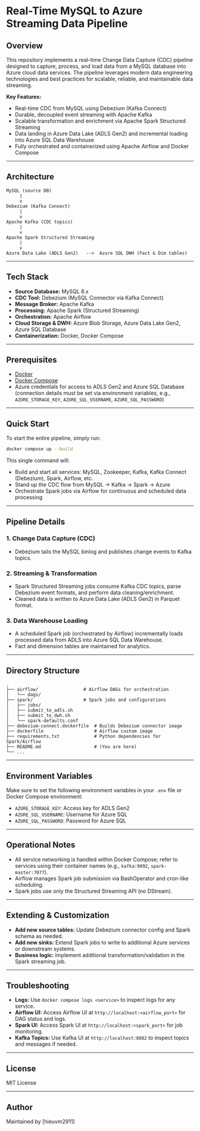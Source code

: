 # Real-Time MySQL to Azure Streaming Data Pipeline

## Overview

This repository implements a real-time Change Data Capture (CDC) pipeline designed to capture, process, and load data from a MySQL database into Azure cloud data services. The pipeline leverages modern data engineering technologies and best practices for scalable, reliable, and maintainable data streaming.

**Key Features:**
- Real-time CDC from MySQL using Debezium (Kafka Connect)
- Durable, decoupled event streaming with Apache Kafka
- Scalable transformation and enrichment via Apache Spark Structured Streaming
- Data landing in Azure Data Lake (ADLS Gen2) and incremental loading into Azure SQL Data Warehouse
- Fully orchestrated and containerized using Apache Airflow and Docker Compose

---

## Architecture

```
MySQL (source DB)
     |
     v
Debezium (Kafka Connect)
     |
     v
Apache Kafka (CDC topics)
     |
     v
Apache Spark Structured Streaming
     |                            
     v                             
Azure Data Lake (ADLS Gen2)   -->  Azure SQL DWH (Fact & Dim tables)
```

---

## Tech Stack

- **Source Database:** MySQL 8.x
- **CDC Tool:** Debezium (MySQL Connector via Kafka Connect)
- **Message Broker:** Apache Kafka
- **Processing:** Apache Spark (Structured Streaming)
- **Orchestration:** Apache Airflow
- **Cloud Storage & DWH:** Azure Blob Storage, Azure Data Lake Gen2, Azure SQL Database
- **Containerization:** Docker, Docker Compose

---

## Prerequisites

- [Docker](https://www.docker.com/)
- [Docker Compose](https://docs.docker.com/compose/)
- Azure credentials for access to ADLS Gen2 and Azure SQL Database (connection details must be set via environment variables, e.g., `AZURE_STORAGE_KEY`, `AZURE_SQL_USERNAME`, `AZURE_SQL_PASSWORD`)

---

## Quick Start

To start the entire pipeline, simply run:

```bash
docker compose up --build
```

This single command will:

- Build and start all services: MySQL, Zookeeper, Kafka, Kafka Connect (Debezium), Spark, Airflow, etc.
- Stand up the CDC flow from MySQL → Kafka → Spark → Azure
- Orchestrate Spark jobs via Airflow for continuous and scheduled data processing

---

## Pipeline Details

### 1. Change Data Capture (CDC)
- Debezium tails the MySQL binlog and publishes change events to Kafka topics.

### 2. Streaming & Transformation
- Spark Structured Streaming jobs consume Kafka CDC topics, parse Debezium event formats, and perform data cleaning/enrichment.
- Cleaned data is written to Azure Data Lake (ADLS Gen2) in Parquet format.

### 3. Data Warehouse Loading
- A scheduled Spark job (orchestrated by Airflow) incrementally loads processed data from ADLS into Azure SQL Data Warehouse.
- Fact and dimension tables are maintained for analytics.

---

## Directory Structure

```
.
├── airflow/                 # Airflow DAGs for orchestration
│   └── dags/
├── spark/                   # Spark jobs and configurations
│   ├── jobs/
│   ├── submit_to_adls.sh
│   ├── submit_to_dwh.sh
│   └── spark-defaults.conf
├── debezium-connect.dockerfile  # Builds Debezium connector image
├── dockerfile                   # Airflow custom image
├── requirements.txt             # Python dependencies for Spark/Airflow
├── README.md                    # (You are here)
└── ...
```

---

## Environment Variables

Make sure to set the following environment variables in your `.env` file or Docker Compose environment:

- `AZURE_STORAGE_KEY`: Access key for ADLS Gen2
- `AZURE_SQL_USERNAME`: Username for Azure SQL
- `AZURE_SQL_PASSWORD`: Password for Azure SQL

---

## Operational Notes

- All service networking is handled within Docker Compose; refer to services using their container names (e.g., `kafka:9092`, `spark-master:7077`).
- Airflow manages Spark job submission via BashOperator and cron-like scheduling.
- Spark jobs use only the Structured Streaming API (no DStream).

---

## Extending & Customization

- **Add new source tables:** Update Debezium connector config and Spark schema as needed.
- **Add new sinks:** Extend Spark jobs to write to additional Azure services or downstream systems.
- **Business logic:** Implement additional transformation/validation in the Spark streaming job.

---

## Troubleshooting

- **Logs:** Use `docker compose logs <service>` to inspect logs for any service.
- **Airflow UI:** Access Airflow UI at `http://localhost:<airflow_port>` for DAG status and logs.
- **Spark UI:** Access Spark UI at `http://localhost:<spark_port>` for job monitoring.
- **Kafka Topics:** Use Kafka UI at `http://localhost:8082` to inspect topics and messages if needed.

---

## License

MIT License

---

## Author

Maintained by [hieuvm2911] 
